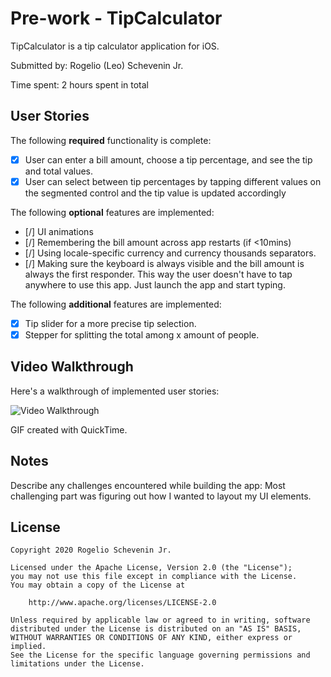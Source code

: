 # Pre-work - TipCalculator

TipCalculator is a tip calculator application for iOS.

Submitted by: Rogelio (Leo) Schevenin Jr.

Time spent: 2 hours spent in total

## User Stories

The following **required** functionality is complete:

* [x] User can enter a bill amount, choose a tip percentage, and see the tip and total values.
* [x] User can select between tip percentages by tapping different values on the segmented control and the tip value is updated accordingly

The following **optional** features are implemented:

* [/] UI animations
* [/] Remembering the bill amount across app restarts (if <10mins)
* [/] Using locale-specific currency and currency thousands separators.
* [/] Making sure the keyboard is always visible and the bill amount is always the first responder. This way the user doesn't have to tap anywhere to use this app. Just launch the app and start typing.

The following **additional** features are implemented:

- [x] Tip slider for a more precise tip selection.
- [x] Stepper for splitting the total among x amount of people.

## Video Walkthrough

Here's a walkthrough of implemented user stories:

<img src='https://media.giphy.com/media/3EELZLLKIl2OOTJoxG/giphy.gif' title='Video Walkthrough' width='' alt='Video Walkthrough' />

GIF created with QuickTime.

## Notes

Describe any challenges encountered while building the app:
Most challenging part was figuring out how I wanted to layout my UI elements.

## License

    Copyright 2020 Rogelio Schevenin Jr.

    Licensed under the Apache License, Version 2.0 (the "License");
    you may not use this file except in compliance with the License.
    You may obtain a copy of the License at

        http://www.apache.org/licenses/LICENSE-2.0

    Unless required by applicable law or agreed to in writing, software
    distributed under the License is distributed on an "AS IS" BASIS,
    WITHOUT WARRANTIES OR CONDITIONS OF ANY KIND, either express or implied.
    See the License for the specific language governing permissions and
    limitations under the License.

